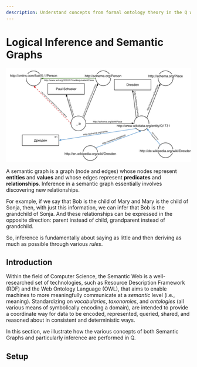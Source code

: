 ```yaml
---
description: Understand concepts from formal ontology theory in the Q way.
---
```


# Logical Inference and Semantic Graphs

![](../../../.gitbook/assets/rdf-owl.png)

A semantic graph is a graph \(node and edges\) whose nodes represent **entities** and **values** and whose edges represent **predicates**  and **relationships**.  Inference in a semantic graph essentially involves discovering new relationships.

For example, if we say that Bob is the child of Mary and Mary is the child of Sonja, then, with just this information, we can infer that Bob is the grandchild of Sonja.  And these relationships can be expressed in the opposite direction: parent instead of child, grandparent instead of grandchild.

So, inference is fundamentally about saying as little and then deriving as much as possible through various _rules_.

## Introduction

Within the field of Computer Science, the Semantic Web is a well-researched set of technologies, such as Resource Description Framework \(RDF\) and the Web Ontology Language \(OWL\), that aims to enable machines to more meaningfully communicate at a _semantic_ level \(i.e., meaning\).  Standardizing on _vocabularies_, _taxonomies_, and _ontologies_ \(all various means of symbolically encoding a domain\), are intended to provide a coordinate way for data to be encoded, represented, queried, shared, and reasoned about in consistent and deterministic ways.

In this section, we illustrate how the various concepts of both Semantic Graphs and particularly inference are performed in Q. 

## Setup

